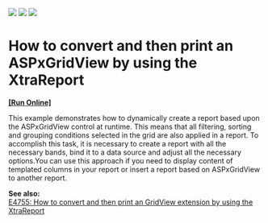 <!-- default badges list -->
![](https://img.shields.io/endpoint?url=https://codecentral.devexpress.com/api/v1/VersionRange/128538561/15.1.3%2B)
[![](https://img.shields.io/badge/Open_in_DevExpress_Support_Center-FF7200?style=flat-square&logo=DevExpress&logoColor=white)](https://supportcenter.devexpress.com/ticket/details/E4476)
[![](https://img.shields.io/badge/📖_How_to_use_DevExpress_Examples-e9f6fc?style=flat-square)](https://docs.devexpress.com/GeneralInformation/403183)
<!-- default badges end -->
# How to convert and then print an ASPxGridView by using the XtraReport
<!-- run online -->
**[[Run Online]](https://codecentral.devexpress.com/e4476/)**
<!-- run online end -->


<p>This example demonstrates how to dynamically create a report based upon the ASPxGridView control at runtime.  This means that all filtering, sorting and grouping conditions selected in the grid are also applied in a report. To accomplish this task, it is necessary to create a report with all the necessary bands, bind it to a data source and adjust all the necessary options.You can use this approach if you need to display content of templated columns in your report or insert a report based on ASPxGridView to another report.</p><p><strong>See also:<br />
</strong><a href="https://www.devexpress.com/Support/Center/p/E4755">E4755: How to convert and then print an GridView extension by using the XtraReport</a></p>

<br/>


